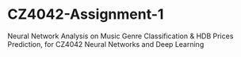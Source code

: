 # CZ4042-Assignment-1
Neural Network Analysis on Music Genre Classification &amp; HDB Prices Prediction, for CZ4042 Neural Networks and Deep Learning
